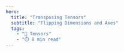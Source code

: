 ```yaml
---
hero:
  title: "Transposing Tensors"
  subtitle: "Flipping Dimensions and Axes"
  tags:
    - "🔢 Tensors"
    - "⏱️ 8 min read"
---
```


